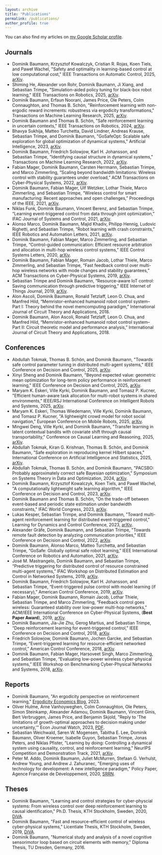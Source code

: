 ```yaml
---
layout: archive
title: "Publications"
permalink: /publications/
author_profile: true
---
```


You can also find my articles on [my Google Scholar profile](https://scholar.google.com/citations?user=bJX8-CEAAAAJ&hl=en).

## Journals

* Dominik Baumann, Krzysztof Kowalczyk, Cristian R. Rojas, Koen Tiels, and Paweł Wachel, "Safety and optimality in learning-based control at low computational cost," IEEE Transactions on Automatic Control, 2025, [arXiv](https://arxiv.org/abs/2505.08026).
* Shiming He, Alexander von Rohr, Dominik Baumann, Ji Xiang, and Sebastian Trimpe, "Simulation-aided policy tuning for black-box robot learning," IEEE Transactions on Robotics, 2025, [arXiv](https://arxiv.org/abs/2411.14246).
* Dominik Baumann, Erfaun Noorani, James Price, Ole Peters, Colm Connaughton, and Thomas B. Schön, "Reinforcement learning with non-ergodic reward increments: robustness via ergodicity transformations," Transactions on Machine Learning Research, 2025, [arXiv](https://arxiv.org/abs/2310.11335).
* Dominik Baumann and Thomas B. Schön, "Safe reinforcement learning in uncertain contexts," IEEE Transactions on Robotics, 2024, [arXiv](https://arxiv.org/abs/2401.05876).
* Bhavya Sukhija, Matteo Turchetta, David Lindner, Andreas Krause, Sebastian Trimpe, and Dominik Baumann, "GoSafeOpt: Scalable safe exploration for global optimization of dynamical systems," Artificial Intelligence, 2023, [arXiv](https://arxiv.org/abs/2201.09562).
* Dominik Baumann, Friedrich Solowjow, Karl H. Johansson, and Sebastian Trimpe, "Identifying causal structure in dynamical systems," Transactions on Machine Learning Research, 2022, [arXiv](https://arxiv.org/abs/2006.03906).
* Fabian Mager, Dominik Baumann, Carsten Herrmann, Sebastian Trimpe, and Marco Zimmerling, “Scaling beyond bandwidth limitations: Wireless control with stability guarantees under overload,” ACM Transactions on Cyber-Physical Systems, 2022, [arXiv](https://arxiv.org/abs/2104.07989).
* Dominik Baumann, Fabian Mager, Ulf Wetzker, Lothar Thiele, Marco Zimmerling, and Sebastian Trimpe, “Wireless control for smart manufacturing: Recent approaches and open challenges,” Proceedings of the IEEE, 2021, [arXiv](https://arxiv.org/abs/2010.09087).
* Niklas Funk, Dominik Baumann, Vincent Berenz, and Sebastian Trimpe, “Learning event-triggered control from data through joint optimization,” IFAC Journal of Systems and Control, 2021, [arXiv](https://arxiv.org/abs/2008.04712).
* Alonso Marco, Dominik Baumann, Majid Khadiv, Philipp Hennig, Ludovic Righetti, and Sebastian Trimpe, “Robot learning with crash constraints,” IEEE Robotics and Automation Letters, 2021, [arXiv](https://arxiv.org/abs/2010.08669).
* Dominik Baumann, Fabian Mager, Marco Zimmerling, and Sebastian Trimpe, “Control-guided communication: Efficient resource arbitration and allocation in multi-hop wireless control systems,” IEEE Control Systems Letters, 2020, [arXiv](https://arxiv.org/abs/1906.03458).
* Dominik Baumann, Fabian Mager, Romain Jacob, Lothar Thiele, Marco Zimmerling, and Sebastian Trimpe, “Fast feedback control over multi-hop wireless networks with mode changes and stability guarantees,” ACM Transactions on Cyber-Physical Systems, 2019, [arXiv](https://arxiv.org/abs/1909.10873).
* Sebastian Trimpe and Dominik Baumann, “Resource-aware IoT control: Saving communication through predictive triggering,” IEEE Internet of Things Journal, 2019, [arXiv](https://arxiv.org/abs/1901.07531).
* Alon Ascoli, Dominik Baumann, Ronald Tetzlaff, Leon O. Chua, and Manfred Hild, “Memristor-enhanced humanoid robot control system–Part I: Theory behind the novel memcomputing paradigm,” International Journal of Circuit Theory and Applications, 2018.
* Dominik Baumann, Alon Ascoli, Ronald Tetzlaff, Leon O. Chua, and Manfred Hild, “Memristor-enhanced humanoid robot control system–Part II: Circuit theoretic model and performance analysis,” International Journal of Circuit Theory and Applications, 2018.

## Conferences

* Abdullah Tokmak, Thomas B. Schön, and Dominik Baumann, "Towards safe control parameter tuning in distributed multi-agent systems," IEEE Conference on Decision and Control, 2025, [arXiv](https://arxiv.org/abs/2508.13608).
* Xinyi Sheng and Dominik Baumann, "Beyond expected value: geometric mean optimization for long-term policy performance in reinforcement learning," IEEE Conference on Decision and Control, 2025, [arXiv](https://arxiv.org/abs/2508.21443).
* Maryam K. Eskeri, Ville Kyrki, Dominik Baumann, and Tomasz P. Kucner, "Efficient human-aware task allocation for multi-robot systems in shared environments," IEEE/RSJ International Conference on Intelligent Robots and Systems, 2025, [arXiv](https://arxiv.org/abs/2508.19731).
* Maryam K. Eskeri, Thomas Wiedemann, Ville Kyrki, Dominik Baumann, and Tomasz P. Kucner, "A lightweight crowd model for robot social navigation," European Conference on Mobile Robots, 2025, [arXiv](https://arxiv.org/abs/2508.19595).
* Mingwei Deng, Ville Kyrki, and Dominik Baumann, "Transfer learning in latent contextual bandits with covariate shift through causal transportability," Conference on Causal Learning and Reasoning, 2025, [arXiv](https://arxiv.org/abs/2502.20153).
* Abdullah Tokmak, Kiran G. Krishnan, Thomas B. Schön, and Dominik Baumann, "Safe exploration in reproducing kernel Hilbert spaces," International Conference on Artificial Intelligence and Statistics, 2025, [arXiv](https://arxiv.org/abs/2503.10352).
* Abdullah Tokmak, Thomas B. Schön, and Dominik Baumann, "PACSBO: Probably approximately correct safe Bayesian optimization," Symposium on Systems Theory in Data and Optimization, 2024, [arXiv](https://arxiv.org/abs/2409.01163).
* Dominik Baumann, Krzysztof Kowalczyk, Koen Tiels, and Paweł Wachel, "A computationally lightweight safe learning algorithm," IEEE Conference on Decision and Control, 2023, [arXiv](https://arxiv.org/abs/2309.03672).
* Dominik Baumann and Thomas B. Schön, "On the trade-off between event-based and periodic state estimation under bandwidth constraints," IFAC World Congress, 2023, [arXiv](https://arxiv.org/abs/2304.00559).
* Lukas Kesper, Sebastian Trimpe, and Dominik Baumann, "Toward multi-agent reinforcement learning for distributed event-triggered control," Learning for Dynamics and Control Conference, 2023, [arXiv](http://arxiv.org/abs/2305.08723).
* Alexander Gräfe, Dominik Baumann, and Sebastian Trimpe, "Towards remote fault detection by analyzing communication priorities," IEEE Conference on Decision and Control, 2022, [arXiv](https://arxiv.org/abs/2209.15498).
* Dominik Baumann, Alonso Marco, Matteo Turchetta, and Sebastian Trimpe, “GoSafe: Globally optimal safe robot learning,” IEEE International Conference on Robotics and Automation, 2021, [arXiv](https://arxiv.org/abs/2105.13281).
* José M. Mastrangelo, Dominik Baumann, and Sebastian Trimpe, “Predictive triggering for distributed control of resource constrained multi-agent systems,” IFAC Workshop on Distributed Estimation and Control in Networked Systems, 2019, [arXiv](https://arxiv.org/abs/1907.12300).
* Dominik Baumann, Friedrich Solowjow, Karl H. Johansson, and Sebastian Trimpe, “Event-triggered pulse control with model learning (if necessary),” American Control Conference, 2019, [arXiv](https://arxiv.org/abs/1903.08046).
* Fabian Mager, Dominik Baumann, Romain Jacob, Lothar Thiele, Sebastian Trimpe, and Marco Zimmerling, “Feedback control goes wireless: Guaranteed stability over low-power multi-hop networks,” ACM/IEEE International Conference on Cyber-Physical Systems, (**Best Paper Award**), 2019, [arXiv](https://arxiv.org/abs/1804.08986).
* Dominik Baumann, Jia-Jie Zhu, Gerog Martius, and Sebastian Trimpe, “Deep reinforcement learning for event-triggered control,” IEEE Conference on Decision and Control, 2018, [arXiv](https://arxiv.org/abs/1809.05152).
* Friedrich Solowjow, Dominik Baumann, Jochen Garcke, and Sebastian Trimpe, “Event-triggered learning for resource-efficient networked control,” American Control Conference, 2018, [arXiv](https://arxiv.org/abs/1803.01802).
* Dominik Baumann, Fabian Mager, Harsoveet Singh, Marco Zimmerling, and Sebastian Trimpe, “Evaluating low-power wireless cyber-physical systems,” IEEE Workshop on Benchmarking Cyber-Physical Networks and Systems, 2018, [arXiv](https://arxiv.org/abs/1804.09582).

## Reports

* Dominik Baumann, "An ergodicity perspective on reinforcement learning," [Ergodicity Economics Blog](https://ergodicityeconomics.com/2023/10/20/an-ergodicity-perspective-on-reinforcement-learning/), 2023.
* Oliver Hulme, Arne Vanhoyweghen, Colm Connaughton, Ole Peters, Simon Steinkamp, Alexander Adamou, Dominik Baumann, Vincent Ginis, Bert Verbruggen, James Price, and Benjamin Skjold, "Reply to 'The limitations of growth-optimal approaches to decision making under uncertainty,'" Econ Journal Watch, 2023, [PDF](https://econjwatch.org/File+download/1283/HulmeEtAlSept2023.pdf?mimetype=pdf).
* Sebastian Weichwald, Søren W. Mogensen, Tabitha E. Lee, Dominik Baumann, Oliver Kroemer, Isabelle Guyon, Sebastian Trimpe, Jonas Peters, and Niklas Pfister, "Learning by doing: Controlling a dynamical system using causality, control, and reinforcement learning," NeurIPS Competition and Demonstration Track, 2021, [arXiv](https://arxiv.org/pdf/2202.06052).
* Peter M. Addo, Dominik Baumann, Juliet McMurren, Stefaan G. Verhulst, Andrew Young, and Andrew J. Zahuranec, "Emerging uses of technology for development: A new intelligence paradigm," Policy Paper, Agence Française de Développement, 2020, [SRRN](https://papers.ssrn.com/sol3/papers.cfm?abstract_id=3937649).

## Theses
* Dominik Baumann, "Learning and control strategies for cyber-physcial systems: From wireless control over deep reinforcement learning to causal identification," Ph.D. Thesis, KTH Stockholm, Sweden, 2020, [DiVA](http://kth.diva-portal.org/smash/record.jsf?pid=diva2%3A1500552&dswid=5226).
* Dominik Baumann, "Fast and resource-efficient control of wireless cyber-physical systems," Licentiate Thesis, KTH Stockholm, Sweden, 2019, [DiVA](http://www.diva-portal.org/smash/record.jsf?pid=diva2%3A1280065&dswid=5801).
* Dominik Baumann, "Numerical study and analysis of a novel cognitive sensorimotor loop based on circuit elements with memory," Diploma Thesis, TU Dresden, Germany, 2016.

